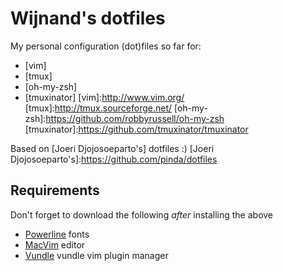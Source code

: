 # Wijnand's dotfiles

My personal configuration (dot)files so far for: 
* [vim]
* [tmux]
* [oh-my-zsh]
* [tmuxinator]
[vim]:http://www.vim.org/
[tmux]:http://tmux.sourceforge.net/
[oh-my-zsh]:https://github.com/robbyrussell/oh-my-zsh
[tmuxinator]:https://github.com/tmuxinator/tmuxinator

Based on [Joeri Djojosoeparto's] dotfiles :)
[Joeri Djojosoeparto's]:https://github.com/pinda/dotfiles

## Requirements
Don't forget to download the following *after* installing the above
* [Powerline] fonts  
* [MacVim] editor
* [Vundle] vundle vim plugin manager

[Powerline]: https://github.com/Lokaltog/powerline-fonts (Meslo works great with this configuration)
[MacVim]: https://code.google.com/p/macvim/
[Vundle]: https://github.com/gmarik/Vundle.vim
